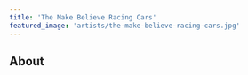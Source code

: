 ```yaml
---
title: 'The Make Believe Racing Cars'
featured_image: 'artists/the-make-believe-racing-cars.jpg'
---
```


## About



